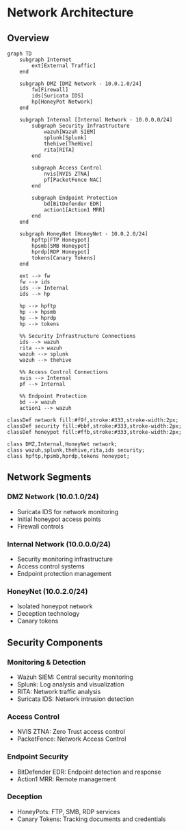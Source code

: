 # Network Architecture

## Overview
```mermaid
graph TD
    subgraph Internet
        ext[External Traffic]
    end

    subgraph DMZ [DMZ Network - 10.0.1.0/24]
        fw[Firewall]
        ids[Suricata IDS]
        hp[HoneyPot Network]
    end

    subgraph Internal [Internal Network - 10.0.0.0/24]
        subgraph Security Infrastructure
            wazuh[Wazuh SIEM]
            splunk[Splunk]
            thehive[TheHive]
            rita[RITA]
        end

        subgraph Access Control
            nvis[NVIS ZTNA]
            pf[PacketFence NAC]
        end

        subgraph Endpoint Protection
            bd[BitDefender EDR]
            action1[Action1 MRR]
        end
    end

    subgraph HoneyNet [HoneyNet - 10.0.2.0/24]
        hpftp[FTP Honeypot]
        hpsmb[SMB Honeypot]
        hprdp[RDP Honeypot]
        tokens[Canary Tokens]
    end

    ext --> fw
    fw --> ids
    ids --> Internal
    ids --> hp

    hp --> hpftp
    hp --> hpsmb
    hp --> hprdp
    hp --> tokens

    %% Security Infrastructure Connections
    ids --> wazuh
    rita --> wazuh
    wazuh --> splunk
    wazuh --> thehive

    %% Access Control Connections
    nvis --> Internal
    pf --> Internal

    %% Endpoint Protection
    bd --> wazuh
    action1 --> wazuh

classDef network fill:#f9f,stroke:#333,stroke-width:2px;
classDef security fill:#bbf,stroke:#333,stroke-width:2px;
classDef honeypot fill:#ffb,stroke:#333,stroke-width:2px;

class DMZ,Internal,HoneyNet network;
class wazuh,splunk,thehive,rita,ids security;
class hpftp,hpsmb,hprdp,tokens honeypot;
```

## Network Segments

### DMZ Network (10.0.1.0/24)
- Suricata IDS for network monitoring
- Initial honeypot access points
- Firewall controls

### Internal Network (10.0.0.0/24)
- Security monitoring infrastructure
- Access control systems
- Endpoint protection management

### HoneyNet (10.0.2.0/24)
- Isolated honeypot network
- Deception technology
- Canary tokens

## Security Components

### Monitoring & Detection
- Wazuh SIEM: Central security monitoring
- Splunk: Log analysis and visualization
- RITA: Network traffic analysis
- Suricata IDS: Network intrusion detection

### Access Control
- NVIS ZTNA: Zero Trust access control
- PacketFence: Network Access Control

### Endpoint Security
- BitDefender EDR: Endpoint detection and response
- Action1 MRR: Remote management

### Deception
- HoneyPots: FTP, SMB, RDP services
- Canary Tokens: Tracking documents and credentials
